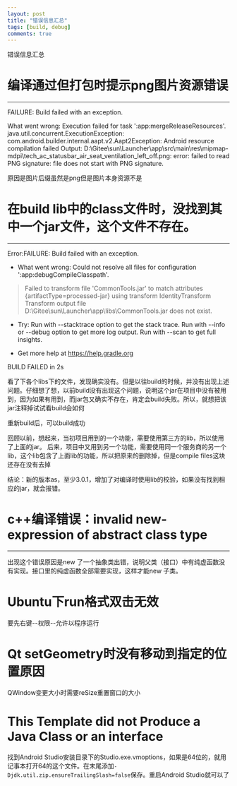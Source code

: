 ```yaml
---
layout: post
title: "错误信息汇总"
tags: [build, debug]
comments: true
---
```


错误信息汇总

# 编译通过但打包时提示png图片资源错误
---
FAILURE: Build failed with an exception.
 
What went wrong:
Execution failed for task ':app:mergeReleaseResources'.
java.util.concurrent.ExecutionException: com.android.builder.internal.aapt.v2.Aapt2Exception: Android resource compilation failed
Output:  D:\Gitee\sun\Launcher\app\src\main\res\mipmap-mdpi\tech_ac_statusbar_air_seat_ventilation_left_off.png: error: failed to read PNG signature: file does not start with PNG signature.

原因是图片后缀虽然是png但是图片本身资源不是

# 在build lib中的class文件时，没找到其中一个jar文件，这个文件不存在。
---
Error:FAILURE: Build failed with an exception.

* What went wrong:
Could not resolve all files for configuration ':app:debugCompileClasspath'.
> Failed to transform file 'CommonTools.jar' to match attributes {artifactType=processed-jar} using transform IdentityTransform
   > Transform output file D:\Gitee\sun\Launcher\app\libs\CommonTools.jar does not exist.

* Try:
Run with --stacktrace option to get the stack trace. Run with --info or --debug option to get more log output. Run with --scan to get full insights.

* Get more help at https://help.gradle.org

BUILD FAILED in 2s

看了下各个libs下的文件，发现确实没有。但是以往build的时候，并没有出现上述问题。仔细想了想，以前build没有出现这个问题，说明这个jar在项目中没有被用到，因为如果有用到，而jar包又确实不存在，肯定会build失败。所以，就想把该jar注释掉试试看build会如何

重新build后，可以build成功

回顾以前，想起来，当初项目用到的一个功能，需要使用第三方的lib，所以使用了上面的jar。 后来，项目中又用到另一个功能，需要使用同一个服务商的另一个lib，这个lib包含了上面lib的功能，所以把原来的删除掉，但是compile files这块还存在没有去掉

结论：新的版本as，至少3.0.1，增加了对编译时使用lib的校验，如果没有找到相应的jar，就会报错。

# c++编译错误：invalid new-expression of abstract class type
---
出现这个错误原因是new 了一个抽象类出错，说明父类（接口）中有纯虚函数没有实现。接口里的纯虚函数全部需要实现，这样才能new 子类。

# Ubuntu下run格式双击无效
要先右键--权限--允许以程序运行

# Qt setGeometry时没有移动到指定的位置原因
QWindow变更大小时需要reSize重置窗口的大小

# This Template did not Produce a Java Class or an interface
找到Android Studio安装目录下的Studio.exe.vmoptions，如果是64位的，就用记事本打开64的这个文件。在末尾添加`-Djdk.util.zip.ensureTrailingSlash=false`保存。重启Android Studio就可以了